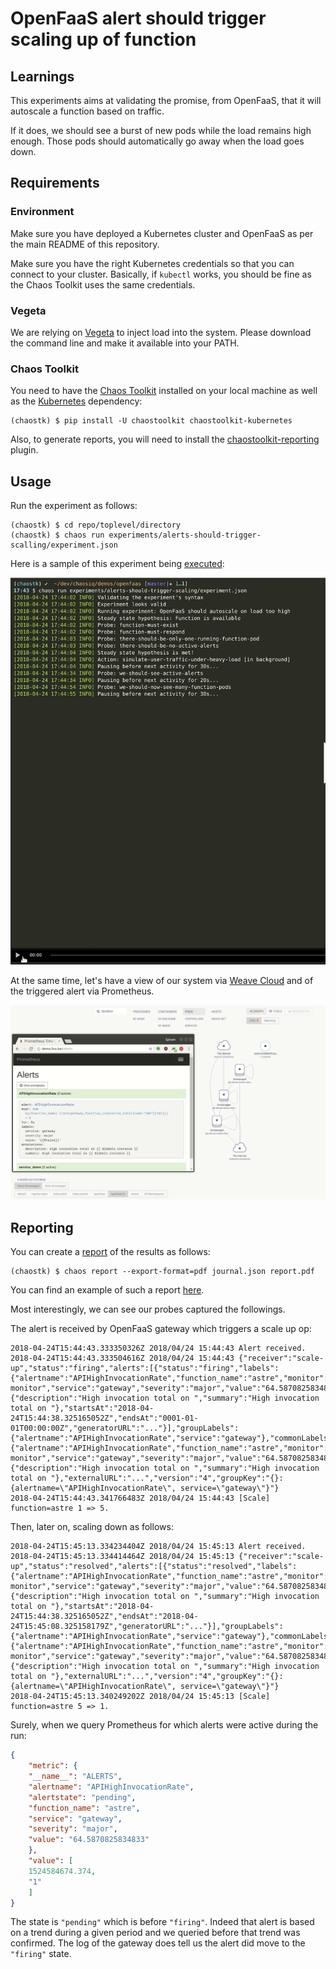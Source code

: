 # OpenFaaS alert should trigger scaling up of function

## Learnings

This experiments aims at validating the promise, from OpenFaaS, that it will
autoscale a function based on traffic.

If it does, we should see a burst of new pods while the load remains high
enough. Those pods should automatically go away when the load goes down.

## Requirements

### Environment

Make sure you have deployed a Kubernetes cluster and OpenFaaS as per the
main README of this repository.

Make sure you have the right Kubernetes credentials so that you can connect
to your cluster. Basically, if `kubectl` works, you should be fine as the Chaos
Toolkit uses the same credentials.

### Vegeta

We are relying on [Vegeta][vegeta] to inject load into the system. Please
download the command line and make it available into your PATH.

[vegeta]: https://github.com/tsenart/vegeta

### Chaos Toolkit

You need to have the [Chaos Toolkit][chaostoolkit] installed on your local
machine as well as the [Kubernetes][chaostoolkitk8s] dependency:

```
(chaostk) $ pip install -U chaostoolkit chaostoolkit-kubernetes
```

[chaostoolkit]: http://chaostoolkit.org/reference/usage/install/
[chaostoolkitk8s]: https://github.com/chaostoolkit/chaostoolkit-kubernetes

Also, to generate reports, you will need to install the
[chaostoolkit-reporting][chaostoolkitreporting] plugin.

## Usage

Run the experiment as follows:

```
(chaostk) $ cd repo/toplevel/directory
(chaostk) $ chaos run experiments/alerts-should-trigger-scalling/experiment.json
```

Here is a sample of this experiment being [executed][asciinema]:

![Chaos Toolkit Experiment Run][run]

[asciinema]: https://asciinema.org/a/178120
[run]: https://raw.githubusercontent.com/chaosiq/demos/master/openfaas/experiments/alerts-should-trigger-scaling/chaostoolkit-run.gif

At the same time, let's have a view of our system via [Weave Cloud][weave] and
of the triggered alert via Prometheus.

[weave]: https://cloud.weave.works/

![System View via Weave Scope and Prometheus][weavescope]

[weavescope]: https://raw.githubusercontent.com/chaosiq/demos/master/openfaas/experiments/alerts-should-trigger-scaling/system-view.gif

## Reporting

You can create a [report][chaostoolkitreporting] of the results as follows:

```
(chaostk) $ chaos report --export-format=pdf journal.json report.pdf
```

[chaostoolkitreporting]: https://github.com/chaostoolkit/chaostoolkit-reporting


You can find an example of such a report [here][report].

[report]: https://raw.githubusercontent.com/chaosiq/demos/master/openfaas/experiments/alerts-should-trigger-scaling/report.pdf

Most interestingly, we can see our probes captured the followings.

The alert is received by OpenFaaS gateway which triggers a scale up op:

```
2018-04-24T15:44:43.333350326Z 2018/04/24 15:44:43 Alert received.
2018-04-24T15:44:43.333504616Z 2018/04/24 15:44:43 {"receiver":"scale-up","status":"firing","alerts":[{"status":"firing","labels":{"alertname":"APIHighInvocationRate","function_name":"astre","monitor":"faas-monitor","service":"gateway","severity":"major","value":"64.5870825834833"},"annotations":{"description":"High invocation total on ","summary":"High invocation total on "},"startsAt":"2018-04-24T15:44:38.325165052Z","endsAt":"0001-01-01T00:00:00Z","generatorURL":"..."}],"groupLabels":{"alertname":"APIHighInvocationRate","service":"gateway"},"commonLabels":{"alertname":"APIHighInvocationRate","function_name":"astre","monitor":"faas-monitor","service":"gateway","severity":"major","value":"64.5870825834833"},"commonAnnotations":{"description":"High invocation total on ","summary":"High invocation total on "},"externalURL":"...","version":"4","groupKey":"{}:{alertname=\"APIHighInvocationRate\", service=\"gateway\"}"}
2018-04-24T15:44:43.341766483Z 2018/04/24 15:44:43 [Scale] function=astre 1 => 5.
```

Then, later on, scaling down as follows:
```
2018-04-24T15:45:13.334234404Z 2018/04/24 15:45:13 Alert received.
2018-04-24T15:45:13.334414464Z 2018/04/24 15:45:13 {"receiver":"scale-up","status":"resolved","alerts":[{"status":"resolved","labels":{"alertname":"APIHighInvocationRate","function_name":"astre","monitor":"faas-monitor","service":"gateway","severity":"major","value":"64.5870825834833"},"annotations":{"description":"High invocation total on ","summary":"High invocation total on "},"startsAt":"2018-04-24T15:44:38.325165052Z","endsAt":"2018-04-24T15:45:08.325158179Z","generatorURL":"..."}],"groupLabels":{"alertname":"APIHighInvocationRate","service":"gateway"},"commonLabels":{"alertname":"APIHighInvocationRate","function_name":"astre","monitor":"faas-monitor","service":"gateway","severity":"major","value":"64.5870825834833"},"commonAnnotations":{"description":"High invocation total on ","summary":"High invocation total on "},"externalURL":"...","version":"4","groupKey":"{}:{alertname=\"APIHighInvocationRate\", service=\"gateway\"}"}
2018-04-24T15:45:13.340249202Z 2018/04/24 15:45:13 [Scale] function=astre 5 => 1.
```

Surely, when we query Prometheus for which alerts were active during the run:

```json
{
    "metric": {
    "__name__": "ALERTS",
    "alertname": "APIHighInvocationRate",
    "alertstate": "pending",
    "function_name": "astre",
    "service": "gateway",
    "severity": "major",
    "value": "64.5870825834833"
    },
    "value": [
    1524584674.374,
    "1"
    ]
}
```

The state is `"pending"` which is before `"firing"`. Indeed that alert is based
on a trend during a given period and we queried before that trend was confirmed.
The log of the gateway does tell us the alert did move to the `"firing"` state.